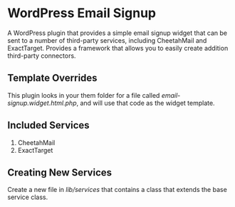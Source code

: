 WordPress Email Signup
======================

A WordPress plugin that provides a simple email signup widget that can be sent to a number of third-party services, including CheetahMail and ExactTarget. Provides a framework that allows you to easily create addition third-party connectors.

Template Overrides
------------------

This plugin looks in your them folder for a file called _email-signup.widget.html.php_, and will use that code as the widget template.

Included Services
-----------------

1. CheetahMail
2. ExactTarget

Creating New Services
---------------------

Create a new file in _lib/services_ that contains a class that extends the base service class.